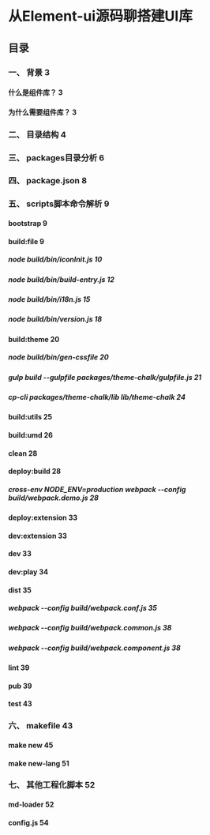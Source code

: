 #  从Element-ui源码聊搭建UI库
## 目录
### 一、	背景	3
#### 什么是组件库？	3
#### 为什么需要组件库？	3
### 二、	目录结构	4
### 三、	packages目录分析	6
### 四、	package.json	8
### 五、	scripts脚本命令解析	9
#### bootstrap	9
#### build:file	9
##### node build/bin/iconInit.js	10
##### node build/bin/build-entry.js	12
##### node build/bin/i18n.js	15
##### node build/bin/version.js	18
#### build:theme	20
##### node build/bin/gen-cssfile	20
##### gulp build --gulpfile packages/theme-chalk/gulpfile.js	21
##### cp-cli packages/theme-chalk/lib lib/theme-chalk	24
#### build:utils	25
#### build:umd	26
#### clean	28
#### deploy:build	28
##### cross-env NODE_ENV=production webpack --config build/webpack.demo.js	28
#### deploy:extension	33
#### dev:extension	33
#### dev	33
#### dev:play	34
#### dist	35
##### webpack --config build/webpack.conf.js	35
##### webpack --config build/webpack.common.js	38
##### webpack --config build/webpack.component.js	38
#### lint	39
#### pub	39
#### test	43
### 六、	makefile	43
#### make new	45
#### make new-lang	51
### 七、	其他工程化脚本	52
#### md-loader	52
#### config.js	54

